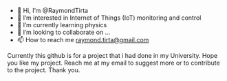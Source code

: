 - 👋 Hi, I’m @RaymondTirta
- 👀 I’m interested in Internet of Things (IoT) monitoring and control
- 🌱 I’m currently learning physics
- 💞️ I’m looking to collaborate on ...
- 📫 How to reach me raymond.tirta@gmail.com

Currently this github is for a project that i had done in my University. Hope you like my project. Reach me at my email to suggest more or to contribute to the project. Thank you.

<!---
RaymondTirta/RaymondTirta is a ✨ special ✨ repository because its `README.md` (this file) appears on your GitHub profile.
You can click the Preview link to take a look at your changes.
--->
